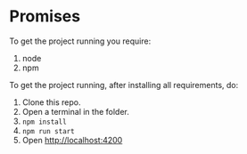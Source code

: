 Promises
======

To get the project running you require:

1. node
2. npm

To get the project running,  after installing all requirements, do:

1. Clone this repo.
2. Open a terminal in the folder.
3. `npm install`
4. `npm run start`
5. Open [http://localhost:4200](http://localhost:4200)

